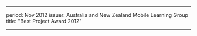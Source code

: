 ---

period: Nov 2012
issuer: Australia and New Zealand Mobile Learning Group
title: "Best Project Award 2012"

---